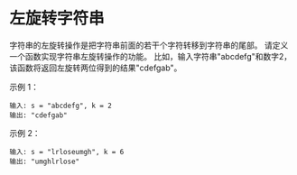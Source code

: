 # 左旋转字符串
字符串的左旋转操作是把字符串前面的若干个字符转移到字符串的尾部。
请定义一个函数实现字符串左旋转操作的功能。
比如，输入字符串"abcdefg"和数字2，该函数将返回左旋转两位得到的结果"cdefgab"。

 

示例 1：

```text
输入: s = "abcdefg", k = 2
输出: "cdefgab"
```

示例 2：

```text
输入: s = "lrloseumgh", k = 6
输出: "umghlrlose"
```